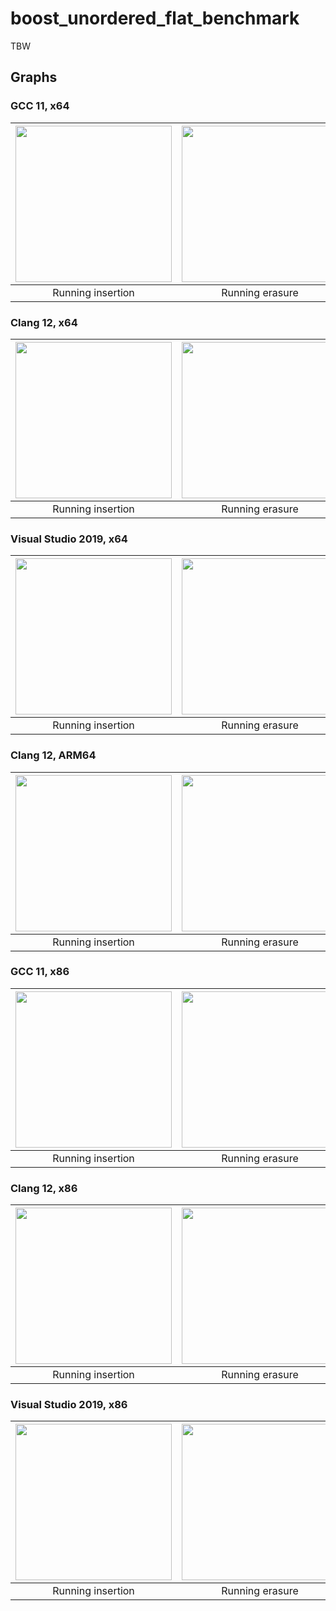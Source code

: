 # boost_unordered_flat_benchmark

TBW

## Graphs
### GCC 11, x64
|<img src="https://raw.githubusercontent.com/joaquintides/boost_unordered_benchmarks/foa_anti_drift/img/gcc-x64/Running insertion.xlsx.plot.png" width="250">|<img src="https://raw.githubusercontent.com/joaquintides/boost_unordered_benchmarks/foa_anti_drift/img/gcc-x64/Running erasure.xlsx.plot.png" width="250">|<img src="https://raw.githubusercontent.com/joaquintides/boost_unordered_benchmarks/foa_anti_drift/img/gcc-x64/Scattered successful looukp.xlsx.plot.png" width="250">|<img src="https://raw.githubusercontent.com/joaquintides/boost_unordered_benchmarks/foa_anti_drift/img/gcc-x64/Scattered unsuccessful looukp.xlsx.plot.png" width="250">|
|:-:|:-:|:-:|:-:|
|Running insertion|Running erasure|Successful lookup|Unsuccessful lookup|

### Clang 12, x64
|<img src="https://raw.githubusercontent.com/joaquintides/boost_unordered_benchmarks/foa_anti_drift/img/clang-x64/Running insertion.xlsx.plot.png" width="250">|<img src="https://raw.githubusercontent.com/joaquintides/boost_unordered_benchmarks/foa_anti_drift/img/clang-x64/Running erasure.xlsx.plot.png" width="250">|<img src="https://raw.githubusercontent.com/joaquintides/boost_unordered_benchmarks/foa_anti_drift/img/clang-x64/Scattered successful looukp.xlsx.plot.png" width="250">|<img src="https://raw.githubusercontent.com/joaquintides/boost_unordered_benchmarks/foa_anti_drift/img/clang-x64/Scattered unsuccessful looukp.xlsx.plot.png" width="250">|
|:-:|:-:|:-:|:-:|
|Running insertion|Running erasure|Successful lookup|Unsuccessful lookup|

### Visual Studio 2019, x64
|<img src="https://raw.githubusercontent.com/joaquintides/boost_unordered_benchmarks/foa_anti_drift/img/vs-x64/Running insertion.xlsx.plot.png" width="250">|<img src="https://raw.githubusercontent.com/joaquintides/boost_unordered_benchmarks/foa_anti_drift/img/vs-x64/Running erasure.xlsx.plot.png" width="250">|<img src="https://raw.githubusercontent.com/joaquintides/boost_unordered_benchmarks/foa_anti_drift/img/vs-x64/Scattered successful looukp.xlsx.plot.png" width="250">|<img src="https://raw.githubusercontent.com/joaquintides/boost_unordered_benchmarks/foa_anti_drift/img/vs-x64/Scattered unsuccessful looukp.xlsx.plot.png" width="250">|
|:-:|:-:|:-:|:-:|
|Running insertion|Running erasure|Successful lookup|Unsuccessful lookup|

### Clang 12, ARM64
|<img src="https://raw.githubusercontent.com/joaquintides/boost_unordered_benchmarks/foa_anti_drift/img/clang-arm64/Running insertion.xlsx.plot.png" width="250">|<img src="https://raw.githubusercontent.com/joaquintides/boost_unordered_benchmarks/foa_anti_drift/img/clang-arm64/Running erasure.xlsx.plot.png" width="250">|<img src="https://raw.githubusercontent.com/joaquintides/boost_unordered_benchmarks/foa_anti_drift/img/clang-arm64/Scattered successful looukp.xlsx.plot.png" width="250">|<img src="https://raw.githubusercontent.com/joaquintides/boost_unordered_benchmarks/foa_anti_drift/img/clang-arm64/Scattered unsuccessful looukp.xlsx.plot.png" width="250">|
|:-:|:-:|:-:|:-:|
|Running insertion|Running erasure|Successful lookup|Unsuccessful lookup|

### GCC 11, x86
|<img src="https://raw.githubusercontent.com/joaquintides/boost_unordered_benchmarks/foa_anti_drift/img/gcc-x86/Running insertion.xlsx.plot.png" width="250">|<img src="https://raw.githubusercontent.com/joaquintides/boost_unordered_benchmarks/foa_anti_drift/img/gcc-x86/Running erasure.xlsx.plot.png" width="250">|<img src="https://raw.githubusercontent.com/joaquintides/boost_unordered_benchmarks/foa_anti_drift/img/gcc-x86/Scattered successful looukp.xlsx.plot.png" width="250">|<img src="https://raw.githubusercontent.com/joaquintides/boost_unordered_benchmarks/foa_anti_drift/img/gcc-x86/Scattered unsuccessful looukp.xlsx.plot.png" width="250">|
|:-:|:-:|:-:|:-:|
|Running insertion|Running erasure|Successful lookup|Unsuccessful lookup|

### Clang 12, x86
|<img src="https://raw.githubusercontent.com/joaquintides/boost_unordered_benchmarks/foa_anti_drift/img/clang-x86/Running insertion.xlsx.plot.png" width="250">|<img src="https://raw.githubusercontent.com/joaquintides/boost_unordered_benchmarks/foa_anti_drift/img/clang-x86/Running erasure.xlsx.plot.png" width="250">|<img src="https://raw.githubusercontent.com/joaquintides/boost_unordered_benchmarks/foa_anti_drift/img/clang-x86/Scattered successful looukp.xlsx.plot.png" width="250">|<img src="https://raw.githubusercontent.com/joaquintides/boost_unordered_benchmarks/foa_anti_drift/img/clang-x86/Scattered unsuccessful looukp.xlsx.plot.png" width="250">|
|:-:|:-:|:-:|:-:|
|Running insertion|Running erasure|Successful lookup|Unsuccessful lookup|

### Visual Studio 2019, x86
|<img src="https://raw.githubusercontent.com/joaquintides/boost_unordered_benchmarks/foa_anti_drift/img/vs-x86/Running insertion.xlsx.plot.png" width="250">|<img src="https://raw.githubusercontent.com/joaquintides/boost_unordered_benchmarks/foa_anti_drift/img/vs-x86/Running erasure.xlsx.plot.png" width="250">|<img src="https://raw.githubusercontent.com/joaquintides/boost_unordered_benchmarks/foa_anti_drift/img/vs-x86/Scattered successful looukp.xlsx.plot.png" width="250">|<img src="https://raw.githubusercontent.com/joaquintides/boost_unordered_benchmarks/foa_anti_drift/img/vs-x86/Scattered unsuccessful looukp.xlsx.plot.png" width="250">|
|:-:|:-:|:-:|:-:|
|Running insertion|Running erasure|Successful lookup|Unsuccessful lookup|
